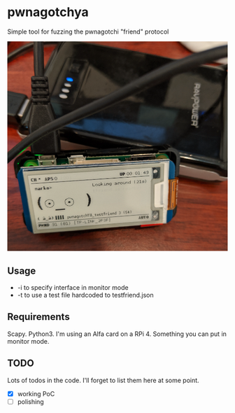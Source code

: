 # pwnagotchya
Simple tool for fuzzing the pwnagotchi "friend" protocol

![It's Alive!](testfriend.png)

## Usage
* -i to specify interface in monitor mode
* -t to use a test file hardcoded to testfriend.json

## Requirements
Scapy. Python3.
I'm using an Alfa card on a RPi 4. Something you can put in monitor mode.

## TODO
Lots of todos in the code. I'll forget to list them here at some point.
- [x] working PoC
- [ ] polishing
